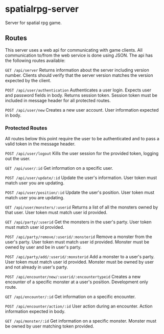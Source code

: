 # spatialrpg-server
Server for spatial rpg game.

## Routes
This server uses a web api for communicating with game clients. All communication to/from the web service is done using JSON. The api has the following routes available:

`GET /api/server`
Returns information about the server including version number. Clients should verify that the server version matches the version expected by the client.

`POST /api/user/authentication`
Authenticates a user login. Expects user and password fields in body. Returns session token. Session token must be included in message header for all protected routes.

`POST /api/user/new`
Creates a new user account. User information expected in body.

### Protected Routes
All routes below this point require the user to be authenticated and to pass a valid token in the message header.

`POST /api/user/logout`
Kills the user session for the provided token, logging out the user.

`GET /api/user/:id`
Get information on a specific user.

`POST /api/user/update/:id`
Update the user's information. User token must match user you are updating.

`POST /api/user/position/:id`
Update the user's position.  User token must match user you are updating.

`GET /api/user/monsters/:userid`
Returns a list of all the monsters owned by that user. User token must match user id provided.

`GET /api/party/:userid`
Get the monsters in the user's party. User token must match user id provided.

`POST /api/party/remove/:userid/:monsterid`
Remove a monster from the user's party. User token must match user id provided. Monster must be owned by user and be in user's party.

`POST /api/party/add/:userid/:monsterid`
Add a monster to a user's party. User token must match user id provided. Monster must be owned by user and not already in user's party.

`POST /api/encounter/new/:userid/:encountertypeid`
Creates a new encounter of a specific monster at a user's position. Development only route.

`GET /api/encounter/:id`
Get information on a specific encounter.

`POST /api/encounter/action/:id`
User action during an encounter. Action information expected in body.

`GET /api/monster/:id`
Get information on a specific monster. Monster must be owned by user matching token provided.



